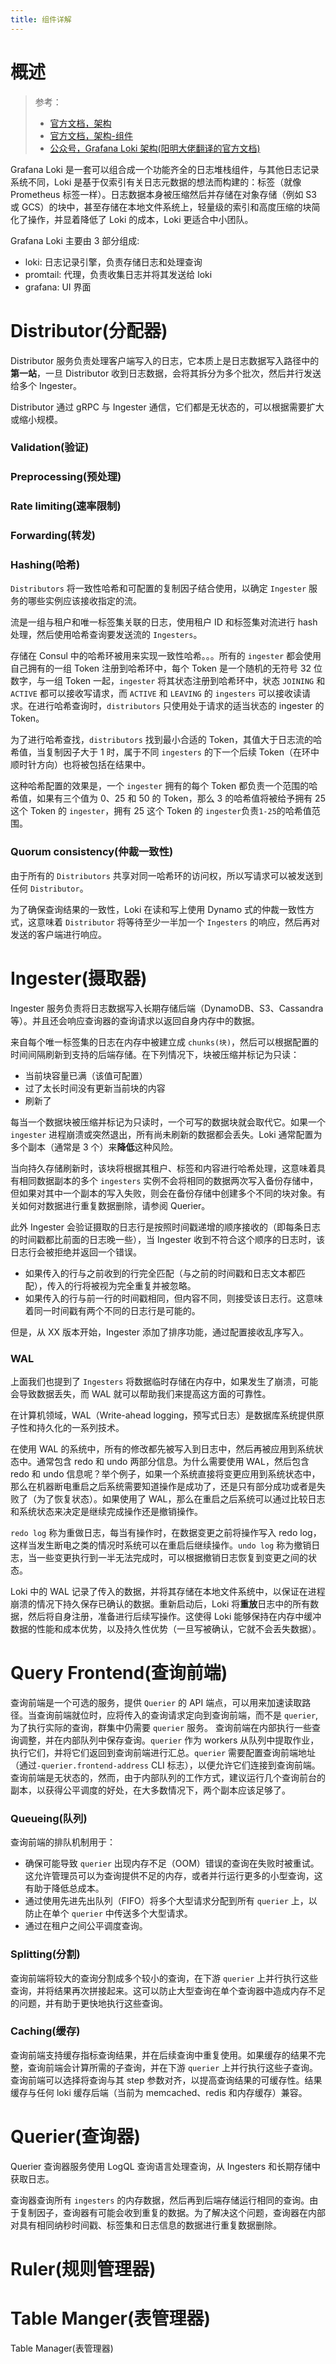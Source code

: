 ```yaml
---
title: 组件详解
---
```


# 概述

> 参考：
> 
> - [官方文档，架构](https://grafana.com/docs/loki/latest/architecture/)
> - [官方文档，架构-组件](https://grafana.com/docs/loki/v2.6.x/fundamentals/architecture/components/)
> - [公众号，Grafana Loki 架构(阳明大佬翻译的官方文档)](https://mp.weixin.qq.com/s/dnG4Yye0cP5XtxY0VWiEDg)

Grafana Loki 是一套可以组合成一个功能齐全的日志堆栈组件，与其他日志记录系统不同，Loki 是基于仅索引有关日志元数据的想法而构建的：标签（就像 Prometheus 标签一样）。日志数据本身被压缩然后并存储在对象存储（例如 S3 或 GCS）的块中，甚至存储在本地文件系统上，轻量级的索引和高度压缩的块简化了操作，并显着降低了 Loki 的成本，Loki 更适合中小团队。

Grafana Loki 主要由 3 部分组成:

- loki: 日志记录引擎，负责存储日志和处理查询
- promtail: 代理，负责收集日志并将其发送给 loki
- grafana: UI 界面

# Distributor(分配器)

Distributor 服务负责处理客户端写入的日志，它本质上是日志数据写入路径中的**第一站**，一旦 Distributor 收到日志数据，会将其拆分为多个批次，然后并行发送给多个 Ingester。

Distributor 通过 gRPC 与 Ingester 通信，它们都是无状态的，可以根据需要扩大或缩小规模。

### Validation(验证)

### Preprocessing(预处理)

### Rate limiting(速率限制)

### Forwarding(转发)

### Hashing(哈希)

`Distributors` 将一致性哈希和可配置的复制因子结合使用，以确定 `Ingester` 服务的哪些实例应该接收指定的流。

流是一组与租户和唯一标签集关联的日志，使用租户 ID 和标签集对流进行 hash 处理，然后使用哈希查询要发送流的 `Ingesters`。

存储在 Consul 中的哈希环被用来实现一致性哈希。。。所有的 `ingester` 都会使用自己拥有的一组 Token 注册到哈希环中，每个 Token 是一个随机的无符号 32 位数字，与一组 Token 一起，`ingester` 将其状态注册到哈希环中，状态 `JOINING` 和 `ACTIVE` 都可以接收写请求，而 `ACTIVE` 和 `LEAVING` 的 `ingesters` 可以接收读请求。在进行哈希查询时，`distributors` 只使用处于请求的适当状态的 ingester 的 Token。

为了进行哈希查找，`distributors` 找到最小合适的 Token，其值大于日志流的哈希值，当复制因子大于 1 时，属于不同 `ingesters` 的下一个后续 Token（在环中顺时针方向）也将被包括在结果中。

这种哈希配置的效果是，一个 `ingester` 拥有的每个 Token 都负责一个范围的哈希值，如果有三个值为 0、25 和 50 的 Token，那么 3 的哈希值将被给予拥有 25 这个 Token 的 `ingester`，拥有 25 这个 Token 的 `ingester`负责`1-25`的哈希值范围。

### Quorum consistency(仲裁一致性)

由于所有的 `Distributors` 共享对同一哈希环的访问权，所以写请求可以被发送到任何 `Distributor`。

为了确保查询结果的一致性，Loki 在读和写上使用 Dynamo 式的仲裁一致性方式，这意味着 `Distributor` 将等待至少一半加一个 `Ingesters` 的响应，然后再对发送的客户端进行响应。

# Ingester(摄取器)

Ingester 服务负责将日志数据写入长期存储后端（DynamoDB、S3、Cassandra 等）。并且还会响应查询器的查询请求以返回自身内存中的数据。

来自每个唯一标签集的日志在内存中被建立成 `chunks(块)`，然后可以根据配置的时间间隔刷新到支持的后端存储。在下列情况下，块被压缩并标记为只读：

- 当前块容量已满（该值可配置）
- 过了太长时间没有更新当前块的内容
- 刷新了

每当一个数据块被压缩并标记为只读时，一个可写的数据块就会取代它。如果一个 `ingester` 进程崩溃或突然退出，所有尚未刷新的数据都会丢失。Loki 通常配置为多个副本（通常是 3 个）来**降低**这种风险。

当向持久存储刷新时，该块将根据其租户、标签和内容进行哈希处理，这意味着具有相同数据副本的多个 `ingesters` 实例不会将相同的数据两次写入备份存储中，但如果对其中一个副本的写入失败，则会在备份存储中创建多个不同的块对象。有关如何对数据进行重复数据删除，请参阅 Querier。

此外 Ingester 会验证摄取的日志行是按照时间戳递增的顺序接收的（即每条日志的时间戳都比前面的日志晚一些），当 Ingester 收到不符合这个顺序的日志时，该日志行会被拒绝并返回一个错误。

- 如果传入的行与之前收到的行完全匹配（与之前的时间戳和日志文本都匹配），传入的行将被视为完全重复并被忽略。
- 如果传入的行与前一行的时间戳相同，但内容不同，则接受该日志行。这意味着同一时间戳有两个不同的日志行是可能的。

但是，从 XX 版本开始，Ingester 添加了排序功能，通过配置接收乱序写入。

### WAL

上面我们也提到了 `Ingesters` 将数据临时存储在内存中，如果发生了崩溃，可能会导致数据丢失，而 WAL 就可以帮助我们来提高这方面的可靠性。

在计算机领域，WAL（Write-ahead logging，预写式日志）是数据库系统提供原子性和持久化的一系列技术。

在使用 WAL 的系统中，所有的修改都先被写入到日志中，然后再被应用到系统状态中。通常包含 redo 和 undo 两部分信息。为什么需要使用 WAL，然后包含 redo 和 undo 信息呢？举个例子，如果一个系统直接将变更应用到系统状态中，那么在机器断电重启之后系统需要知道操作是成功了，还是只有部分成功或者是失败了（为了恢复状态）。如果使用了 WAL，那么在重启之后系统可以通过比较日志和系统状态来决定是继续完成操作还是撤销操作。

`redo log` 称为重做日志，每当有操作时，在数据变更之前将操作写入 redo log，这样当发生断电之类的情况时系统可以在重启后继续操作。`undo log` 称为撤销日志，当一些变更执行到一半无法完成时，可以根据撤销日志恢复到变更之间的状态。

Loki 中的 WAL 记录了传入的数据，并将其存储在本地文件系统中，以保证在进程崩溃的情况下持久保存已确认的数据。重新启动后，Loki 将**重放**日志中的所有数据，然后将自身注册，准备进行后续写操作。这使得 Loki 能够保持在内存中缓冲数据的性能和成本优势，以及持久性优势（一旦写被确认，它就不会丢失数据）。

# Query Frontend(查询前端)

查询前端是一个可选的服务，提供 `Querier` 的 API 端点，可以用来加速读取路径。当查询前端就位时，应将传入的查询请求定向到查询前端，而不是 `querier`, 为了执行实际的查询，群集中仍需要 `querier` 服务。
查询前端在内部执行一些查询调整，并在内部队列中保存查询。`querier` 作为 workers 从队列中提取作业，执行它们，并将它们返回到查询前端进行汇总。`querier` 需要配置查询前端地址（通过`-querier.frontend-address` CLI 标志），以便允许它们连接到查询前端。
查询前端是无状态的，然而，由于内部队列的工作方式，建议运行几个查询前台的副本，以获得公平调度的好处，在大多数情况下，两个副本应该足够了。

### Queueing(队列)

查询前端的排队机制用于：

- 确保可能导致 `querier` 出现内存不足（OOM）错误的查询在失败时被重试。这允许管理员可以为查询提供不足的内存，或者并行运行更多的小型查询，这有助于降低总成本。
- 通过使用先进先出队列（FIFO）将多个大型请求分配到所有 `querier` 上，以防止在单个 `querier` 中传送多个大型请求。
- 通过在租户之间公平调度查询。

### Splitting(分割)

查询前端将较大的查询分割成多个较小的查询，在下游 `querier` 上并行执行这些查询，并将结果再次拼接起来。这可以防止大型查询在单个查询器中造成内存不足的问题，并有助于更快地执行这些查询。

### Caching(缓存)

查询前端支持缓存指标查询结果，并在后续查询中重复使用。如果缓存的结果不完整，查询前端会计算所需的子查询，并在下游 `querier` 上并行执行这些子查询。查询前端可以选择将查询与其 step 参数对齐，以提高查询结果的可缓存性。结果缓存与任何 loki 缓存后端（当前为 memcached、redis 和内存缓存）兼容。

# Querier(查询器)

Querier 查询器服务使用 LogQL 查询语言处理查询，从 Ingesters 和长期存储中获取日志。

查询器查询所有 `ingesters` 的内存数据，然后再到后端存储运行相同的查询。由于复制因子，查询器有可能会收到重复的数据。为了解决这个问题，查询器在内部对具有相同纳秒时间戳、标签集和日志信息的数据进行重复数据删除。

# Ruler(规则管理器)

# Table Manger(表管理器)

Table Manager(表管理器)
